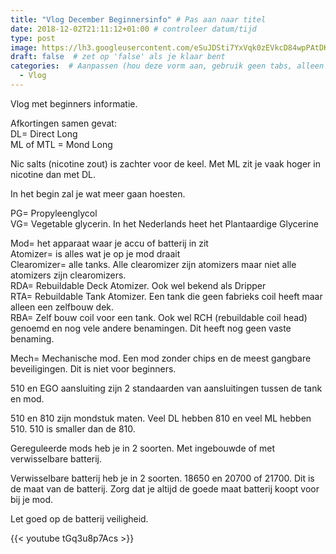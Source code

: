 ```yaml
---
title: "Vlog December Beginnersinfo" # Pas aan naar titel
date: 2018-12-02T21:11:12+01:00 # controleer datum/tijd
type: post
image: https://lh3.googleusercontent.com/eSuJDSti7YxVqk0zEVkcD84wpPAtDKx6eYpD6wisiRMsSLWZcHFR8etkzmcUsyynaO6uV-KsUwZmDDAJMwzpEx25bzszCT2Efaw3tQuIFxrc1F02JkyMEqkRc3MdLLWLDoD7E9uFk3H8mbl2DsYXPFj5GL-o97eQAHGC_2x3XnobrSjx45_j7h4Cw7IHieBJxSq86ffGOlyZpY43cozCXg9Hcs4irolZgSh1aNrihyIrdAH5QSCtazFbjksroq19ychBIunWyYr61RXCyFL1oSG-8_iW1m6kivVr7I_uR4-vHaahmYcL0KU_ioDctuIWGulOdWDOMsS9O6GdkzjGIdLvEACPVX-LXRt2IIPrAg-e7iFHBgjBh1X0FvZvRQ0kO8ARVAkMnu5JWi074KQ-vMMCoufp12FHlOpxlDPjhTj9h89_05UuT2SzBKMSrMCOci71wda3A08bubqn3jNPO20Q3cvSz52GiVJ6hSEOvVulwQpqepsrLcUs3G4QNmPYTIS6Qa5eEnX7002zXjZMkR9zJW-fZWgfeYN3RStTY03DmBmo2nlT-j--NbTIMTFwpJ74WKe4aW9nLBtTd0RJo9iZVWZSJ38NV_cPLk_VsbI3YlngEc1Pzyx-CwsojQNQ_9tsWKqb2BlTZyMsEbOlWw7xgbj-qy8o-eQf642P45kofPTqNijLXGnD26Fcl8JUp9gUBavH8hh89KWlcPk=s250-k-no
draft: false  # zet op 'false' als je klaar bent
categories:  # Aanpassen (hou deze vorm aan, gebruik geen tabs, alleen spaties)
  - Vlog
---
```

Vlog met beginners informatie. 

Afkortingen samen gevat:  
DL= Direct Long  
ML of MTL = Mond Long  

Nic salts (nicotine zout) is zachter voor de keel. Met ML zit je vaak hoger in nicotine dan met DL.

In het begin zal je wat meer gaan hoesten.

PG= Propyleenglycol  
VG= Vegetable glycerin. In het Nederlands heet het Plantaardige Glycerine

Mod= het apparaat waar je accu of batterij in zit  
Atomizer= is alles wat je op je mod draait  
Clearomizer= alle tanks. Alle clearomizer zijn atomizers maar niet alle atomizers zijn clearomizers.  
RDA= Rebuildable Deck Atomizer. Ook wel bekend als Dripper  
RTA= Rebuildable Tank Atomizer. Een tank die geen fabrieks coil heeft maar alleen een zelfbouw dek.  
RBA= Zelf bouw coil voor een tank. Ook wel RCH (rebuildable coil head) genoemd en nog vele andere benamingen. Dit heeft nog geen vaste benaming.  

Mech= Mechanische mod. Een mod zonder chips en de meest gangbare beveiligingen. Dit is niet voor beginners.

510 en EGO aansluiting zijn 2 standaarden van aansluitingen tussen de tank en mod.

510 en 810 zijn mondstuk maten. Veel DL hebben 810 en veel ML hebben 510. 510 is smaller dan de 810.

Gereguleerde mods heb je in 2 soorten. Met ingebouwde of met verwisselbare batterij.

Verwisselbare batterij heb je in 2 soorten. 18650 en 20700 of 21700. Dit is de maat van de batterij. Zorg dat je altijd de goede maat batterij koopt voor bij je mod.

Let goed op de batterij veiligheid.

{{< youtube tGq3u8p7Acs >}}
